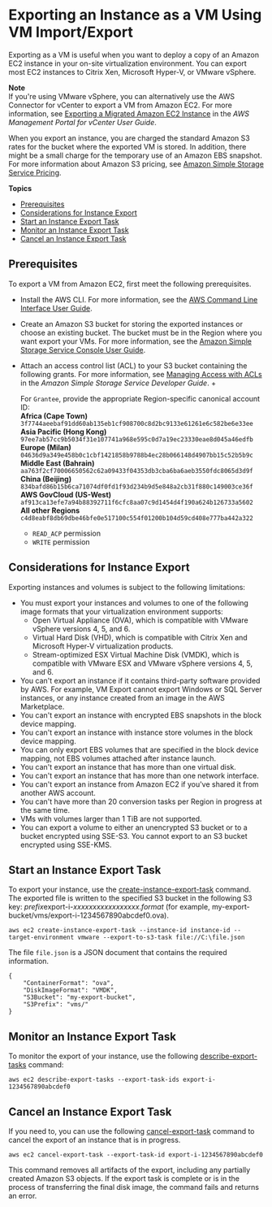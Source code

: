 # Exporting an Instance as a VM Using VM Import/Export<a name="vmexport"></a>

Exporting as a VM is useful when you want to deploy a copy of an Amazon EC2 instance in your on\-site virtualization environment\. You can export most EC2 instances to Citrix Xen, Microsoft Hyper\-V, or VMware vSphere\.

**Note**  
If you're using VMware vSphere, you can alternatively use the AWS Connector for vCenter to export a VM from Amazon EC2\. For more information, see [Exporting a Migrated Amazon EC2 Instance](https://docs.aws.amazon.com/amp/latest/userguide/migrate-vms.html#export-instance) in the *AWS Management Portal for vCenter User Guide*\.

When you export an instance, you are charged the standard Amazon S3 rates for the bucket where the exported VM is stored\. In addition, there might be a small charge for the temporary use of an Amazon EBS snapshot\. For more information about Amazon S3 pricing, see [Amazon Simple Storage Service Pricing](https://aws.amazon.com/s3/pricing/)\.

**Topics**
+ [Prerequisites](#vmexport-prerequisites)
+ [Considerations for Instance Export](#vmexport-limits)
+ [Start an Instance Export Task](#export-instance)
+ [Monitor an Instance Export Task](#vmexport-monitor)
+ [Cancel an Instance Export Task](#vmexport-cancel)

## Prerequisites<a name="vmexport-prerequisites"></a>

To export a VM from Amazon EC2, first meet the following prerequisites\.
+ Install the AWS CLI\. For more information, see the [AWS Command Line Interface User Guide](https://docs.aws.amazon.com/cli/latest/userguide/)\.
+ Create an Amazon S3 bucket for storing the exported instances or choose an existing bucket\. The bucket must be in the Region where you want export your VMs\. For more information, see the [Amazon Simple Storage Service Console User Guide](https://docs.aws.amazon.com/AmazonS3/latest/user-guide/)\.
+ Attach an access control list \(ACL\) to your S3 bucket containing the following grants\. For more information, see [Managing Access with ACLs](https://docs.aws.amazon.com/AmazonS3/latest/dev/S3_ACLs_UsingACLs.html) in the *Amazon Simple Storage Service Developer Guide*\.
  + 

    For `Grantee`, provide the appropriate Region\-specific canonical account ID:  
**Africa \(Cape Town\)**  
`3f7744aeebaf91dd60ab135eb1cf908700c8d2bc9133e61261e6c582be6e33ee`  
**Asia Pacific \(Hong Kong\)**  
`97ee7ab57cc9b5034f31e107741a968e595c0d7a19ec23330eae8d045a46edfb`  
**Europe \(Milan\)**  
`04636d9a349e458b0c1cbf1421858b9788b4ec28b066148d4907bb15c52b5b9c`  
**Middle East \(Bahrain\)**  
`aa763f2cf70006650562c62a09433f04353db3cba6ba6aeb3550fdc8065d3d9f`  
**China \(Beijing\)**  
`834bafd86b15b6ca71074df0fd1f93d234b9d5e848a2cb31f880c149003ce36f`  
**AWS GovCloud \(US\-West\)**  
`af913ca13efe7a94b88392711f6cfc8aa07c9d1454d4f190a624b126733a5602`  
**All other Regions**  
`c4d8eabf8db69dbe46bfe0e517100c554f01200b104d59cd408e777ba442a322`
  + `READ_ACP` permission
  + `WRITE` permission

## Considerations for Instance Export<a name="vmexport-limits"></a>

Exporting instances and volumes is subject to the following limitations:
+ You must export your instances and volumes to one of the following image formats that your virtualization environment supports:
  + Open Virtual Appliance \(OVA\), which is compatible with VMware vSphere versions 4, 5, and 6\.
  + Virtual Hard Disk \(VHD\), which is compatible with Citrix Xen and Microsoft Hyper\-V virtualization products\.
  + Stream\-optimized ESX Virtual Machine Disk \(VMDK\), which is compatible with VMware ESX and VMware vSphere versions 4, 5, and 6\.
+ You can't export an instance if it contains third\-party software provided by AWS\. For example, VM Export cannot export Windows or SQL Server instances, or any instance created from an image in the AWS Marketplace\.
+ You can't export an instance with encrypted EBS snapshots in the block device mapping\.
+ You can't export an instance with instance store volumes in the block device mapping\.
+ You can only export EBS volumes that are specified in the block device mapping, not EBS volumes attached after instance launch\.
+ You can't export an instance that has more than one virtual disk\.
+ You can't export an instance that has more than one network interface\.
+ You can't export an instance from Amazon EC2 if you've shared it from another AWS account\.
+ You can't have more than 20 conversion tasks per Region in progress at the same time\.
+ VMs with volumes larger than 1 TiB are not supported\.
+ You can export a volume to either an unencrypted S3 bucket or to a bucket encrypted using SSE\-S3\. You cannot export to an S3 bucket encrypted using SSE\-KMS\.

## Start an Instance Export Task<a name="export-instance"></a>

To export your instance, use the [create\-instance\-export\-task](https://docs.aws.amazon.com/cli/latest/reference/ec2/create-instance-export-task.html) command\. The exported file is written to the specified S3 bucket in the following S3 key: *prefix*export\-i\-*xxxxxxxxxxxxxxxxx*\.*format* \(for example, my\-export\-bucket/vms/export\-i\-1234567890abcdef0\.ova\)\.

```
aws ec2 create-instance-export-task --instance-id instance-id --target-environment vmware --export-to-s3-task file://C:\file.json
```

The file `file.json` is a JSON document that contains the required information\.

```
{
    "ContainerFormat": "ova",
    "DiskImageFormat": "VMDK",
    "S3Bucket": "my-export-bucket",
    "S3Prefix": "vms/"
}
```

## Monitor an Instance Export Task<a name="vmexport-monitor"></a>

To monitor the export of your instance, use the following [describe\-export\-tasks](https://docs.aws.amazon.com/cli/latest/reference/ec2/describe-export-tasks.html) command:

```
aws ec2 describe-export-tasks --export-task-ids export-i-1234567890abcdef0
```

## Cancel an Instance Export Task<a name="vmexport-cancel"></a>

If you need to, you can use the following [cancel\-export\-task](https://docs.aws.amazon.com/cli/latest/reference/ec2/cancel-export-task.html) command to cancel the export of an instance that is in progress\.

```
aws ec2 cancel-export-task --export-task-id export-i-1234567890abcdef0
```

This command removes all artifacts of the export, including any partially created Amazon S3 objects\. If the export task is complete or is in the process of transferring the final disk image, the command fails and returns an error\.